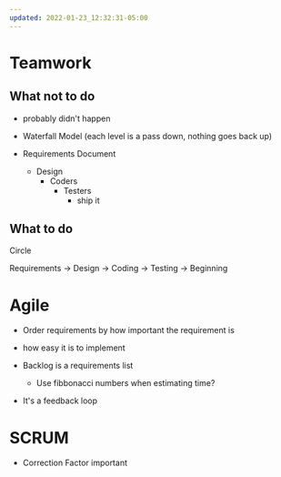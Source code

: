 ```yaml
---
updated: 2022-01-23_12:32:31-05:00
---
```

# Teamwork

## What not to do
* probably didn't happen
* Waterfall Model (each level is a pass down, nothing goes back up)
	
* Requirements Document 
	* Design
		* Coders
			* Testers
				* ship it

## What to do
Circle

Requirements -> Design -> Coding -> Testing -> Beginning

# Agile
* Order requirements by how important the requirement is
* how easy it is to implement

* Backlog is a requirements list
	* Use fibbonacci numbers when estimating time?
* It's a feedback loop

# SCRUM
* Correction Factor important
